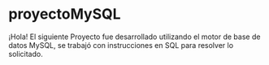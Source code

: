 # proyectoMySQL
¡Hola! El siguiente Proyecto fue desarrollado utilizando el motor de base de datos MySQL, se trabajó con instrucciones en SQL para resolver lo solicitado.
